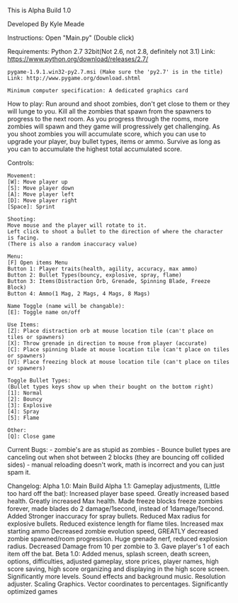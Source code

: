 This is Alpha Build 1.0

Developed By Kyle Meade

Instructions:
	Open "Main.py" (Double click)

Requirements:
	Python 2.7 32bit(Not 2.6, not 2.8, definitely not 3.1)
	Link: https://www.python.org/download/releases/2.7/

	pygame-1.9.1.win32-py2.7.msi (Make sure the 'py2.7' is in the title)
	Link: http://www.pygame.org/download.shtml

	Minimum computer specification: A dedicated graphics card

How to play:
	Run around and shoot zombies, don't get close to them or they will lunge to you.
	Kill all the zombies that spawn from the spawners to progress to the next room.
	As you progress through the rooms, more zombies will spawn and they game will
	progressively get challenging. As you shoot zombies you will accumulate score,
	which you can use to upgrade your player, buy bullet types, items or ammo.
	Survive as long as you can to accumulate the highest total accumulated score.

Controls:

	Movement:
	[W]: Move player up
	[S]: Move player down
	[A]: Move player left
	[D]: Move player right
	[Space]: Sprint

	Shooting:
	Move mouse and the player will rotate to it.
	Left click to shoot a bullet to the direction of where the character is facing.
	(There is also a random inaccuracy value)

	Menu:
	[F] Open items Menu 
	Button 1: Player traits(health, agility, accuracy, max ammo)
	Button 2: Bullet Types(bouncy, explosive, spray, flame)
	Button 3: Items(Distraction Orb, Grenade, Spinning Blade, Freeze Block)
	Button 4: Ammo(1 Mag, 2 Mags, 4 Mags, 8 Mags)

	Name Toggle (name will be changable):
	[E]: Toggle name on/off
	
	Use Items:
	[Z]: Place distraction orb at mouse location tile (can't place on tiles or spawners)
	[X]: Throw grenade in direction to mouse from player (accurate)
	[C]: Place spinning blade at mouse location tile (can't place on tiles or spawners)
	[V]: Place freezing block at mouse location tile (can't place on tiles or spawners)

	Toggle Bullet Types:
	(Bullet types keys show up when their bought on the bottom right)
	[1]: Normal
	[2]: Bouncy
	[3]: Explosive
	[4]: Spray
	[5]: Flame

	Other:
	[Q]: Close game

Current Bugs:
	- zombie's are as stupid as zombies
	- Bounce bullet types are canceling out when shot between 2 blocks (they are bouncing off collided sides)
	- manual reloading doesn't work, math is incorrect and you can just spam it.

Changelog:
	Alpha 1.0: Main Build
	Alpha 1.1: Gameplay adjustments, (Little too hard off the bat):
		   Increased player base speed. Greatly increased based health. Greatly increased Max health.
		   Made freeze blocks freeze zombies forever, made blades do 2 damage/1second, instead of 1damage/1second.
		   Added Stronger inaccuracy for spray bullets. Reduced Max radius for explosive bullets.
		   Reduced existence length for flame tiles. Increased max starting ammo
		   Decreased zombie evolution speed, GREATLY decreased zombie spawned/room progression.
		   Huge grenade nerf, reduced explosion radius. Decreased Damage from 10 per zombie to 3.
		   Gave player's 1 of each item off the bat.
	Beta 1.0:
		Added menus, splash screen, death screen, options, difficulties, adjusted
		gameplay, store prices, player names, high score saving, high score organizing
		and displaying in the high score screen. Significantly more levels. Sound effects
		and background music. Resolution adjuster. Scaling Graphics.
		Vector coordinates to percentages. Significantly optimized games